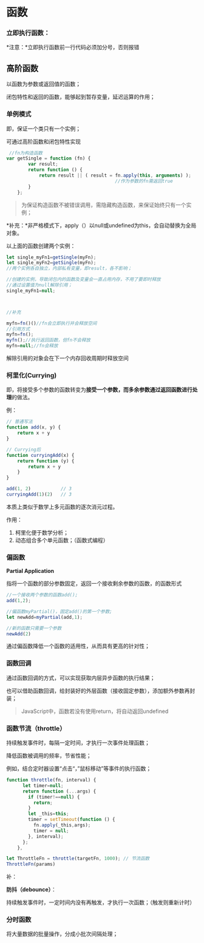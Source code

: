 # 函数

### 立即执行函数：

*注意：*立即执行函数前一行代码必须加分号，否则报错



## 高阶函数

以函数为参数或返回值的函数；

闭包特性和返回的函数，能够起到暂存变量，延迟运算的作用；



### 单例模式

即，保证一个类只有一个实例；

可通过高阶函数和闭包特性实现

```javascript
 //fn为构造函数
var getSingle = function (fn) {
        var result;
        return function () {
            return result || ( result = fn.apply(this, arguments) );
            							//作为参数的fn需返回true
        }
    };
```

>  为保证构造函数不被错误调用，需隐藏构造函数，来保证始终只有一个实例；

*补充：*非严格模式下，apply（）以null或undefined为this，会自动替换为全局对象。

以上面的函数创建两个实例：

```javascript
let single_myFn1=getSingle(myFn);
let single_myFn2=getSingle(myFn);
//两个实例各自独立，内部私有变量，即result，各不影响；

//创建的实例，导致闭包内的函数及变量会一直占用内存，不用了要即时释放
//通过设置值为null解除引用；
single_myFn1=null;



//补充

myfn=fn()()//fn会立即执行并会释放空间
//引用方式
myfn=fn();
myfn();//执行返回函数，但fn不会释放
myfn=null;//fn会释放
```

解除引用的对象会在下一个内存回收周期时释放空间



### 柯里化(Currying)

即，将接受多个参数的函数转变为**接受一个参数，而多余参数通过返回函数进行处理**的做法。

例：

```javascript
// 普通写法
function add(x, y) {
    return x + y
}

// Currying后
function curryingAdd(x) {
    return function (y) {
        return x + y
    }
}

add(1, 2)           // 3
curryingAdd(1)(2)   // 3
```

本质上类似于数学上多元函数的逐次消元过程。

作用：

1. 柯里化便于数学分析；
2. 动态组合多个单元函数；（函数式编程）



### 偏函数

**Partial Application**

指将一个函数的部分参数固定，返回一个接收剩余参数的函数，的函数形式

```javascript
//一个接收两个参数的函数add();
add(1,2);

//偏函数myPartial()，固定add()的第一个参数;
let newAdd=myPartial(add,1);

//新的函数只需要一个参数
newAdd(2)
```

通过偏函数降低一个函数的适用性，从而具有更高的针对性；



### 函数回调

通过函数回调的方式，可以实现获取内层异步函数的执行结果；

也可以借助函数回调，给封装好的外层函数（接收固定参数），添加额外参数再封装；

> JavaScript中，函数若没有使用return，将自动返回undefined



### 函数节流（throttle）

持续触发事件时，每隔一定时间，才执行一次事件处理函数；

降低函数被调用的频率，节省性能；

例如，结合定时器设置“点击“，”鼠标移动”等事件的执行函数；

```javascript
function throttle(fn, interval) {
      let timer=null; 
      return function (...args) {
        if (timer!==null) {
          return;
        }
        let _this=this;
        timer = setTimeout(function () {
          fn.apply(_this,args);
          timer = null;
        }, interval);
      };
    },

let ThrottleFn = throttle(targetFn, 1000); // 节流函数
ThrottleFn(params)
```



补：

**防抖（debounce）**：

持续触发事件时，一定时间内没有再触发，才执行一次函数；（触发则重新计时）



### 分时函数

将大量数据的批量操作，分成小批次间隔处理；
